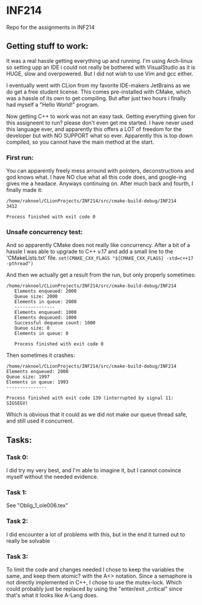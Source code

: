 # INF214
Repo for the assignments in INF214

## Getting stuff to work:
It was a real hassle getting everything up and running. I'm using Arch-linux so setting upp an IDE i could not
really be bothered with VisualStudio as it is HUGE, slow and overpowered. But I did not wish to use Vim and gcc either.

I eventually went with CLion from my favorite IDE-makers JetBrains as we do get a free student license. This comes
pre-installed with CMake, which was a hassle of its own to get compiling. But after just two hours i finally had myself
a "Hello World!" program.

Now getting C++ to work was not an easy task. Getting everything given for this assigneent to run? please don't even
get me started. I have never used this language ever, and apparently this offers a LOT of freedom for the developer
but with NO SUPPORT what so ever. Apparently this is top down compiled, so you cannot have the main method at the start.

### First run:
You can apparently freely mess arround with pointers, deconstructions and god knows what. I have NO clue what all this
code does, and google-ing gives me a headace. Anyways continuing on. After much back and fourth, I finally made it:
```
/home/raknoel/CLionProjects/INF214/src/cmake-build-debug/INF214
3412

Process finished with exit code 0
``` 

### Unsafe concurrency test:
And so apparently CMake does not really like concurrency. After a bit of a hassle I was able to upgrade to C++ v.17 and
add a small line to the 'CMakeLists.txt' file.
```set(CMAKE_CXX_FLAGS "${CMAKE_CXX_FLAGS} -std=c++17 -pthread")```

And then we actually get a result from the run, but only properly sometimes:
```
/home/raknoel/CLionProjects/INF214/src/cmake-build-debug/INF214
   Elements enqueued: 2000
   Queue size: 2000
   Elements in queue: 2000
   ---------------
   Elements enqueued: 1000
   Elements dequeued: 1000
   Successful dequeue count: 1000
   Queue size: 0
   Elements in queue: 0
   
   Process finished with exit code 0
```

Then sometimes it crashes:
```
/home/raknoel/CLionProjects/INF214/src/cmake-build-debug/INF214
Elements enqueued: 2000
Queue size: 1997
Elements in queue: 1993
---------------

Process finished with exit code 139 (interrupted by signal 11: SIGSEGV)
```
Which is obvious that it could as we did not make our queue thread safe, and still used it concurrent.

## Tasks:
### Task 0:
I did try my very best, and I'm able to imagine it, but I cannot convince myself without the needed evidence.

### Task 1:
See "Oblig_1_ole006.tex"

### Task 2:
I did encounter a lot of problems with this, but in the end it turned out to really be solvable

### Task 3:
To limit the code and changes needed I chose to keep the variables the same, and keep them atomic? with the
A<> notation. Since a semaphore is not directly implemented in C++, I chose to use the mutex-lock. Which could
probably just be replaced by using the "enter/exit _critical" since that's what it looks like A-Lang does.
